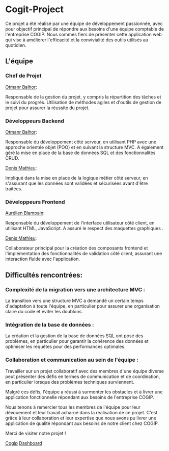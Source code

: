 # Cogit-Project

Ce projet a été réalisé par une équipe de développement passionnée, avec pour objectif principal de répondre aux besoins d'une équipe comptable de l'entreprise COGIP. Nous sommes fiers de           présenter cette application web qui vise à améliorer l'efficacité et la convivialité des outils utilisés au quotidien.

## L'équipe

### Chef de Projet

  [Otmanr Balhor](https://github.com/otmanbalhor):
    
Responsable de la gestion du projet, y compris la répartition des tâches et le suivi du progrès. Utilisation de méthodes agiles et d'outils de gestion de projet pour assurer la réussite du             projet.

### Développeurs Backend

  [Otmanr Balhor](https://github.com/otmanbalhor): 
    
  Responsable du développement côté serveur, en utilisant PHP avec une approche orientée objet (POO) et en suivant la structure MVC. A également géré la mise en place de la base de données SQL        et des fonctionnalités CRUD.
    
  [Denis Mathieu](https://github.com/DenisMth):
    
  Impliqué dans la mise en place de la logique métier côté serveur, en s'assurant que les données sont validées et sécurisées avant d'être traitées.

### Développeurs Frontend

  [Aurélien Blampain](https://github.com/Aurelien229):
    
  Responsable du développement de l'interface utilisateur côté client, en utilisant HTML, JavaScript. A assuré le respect des maquettes graphiques .
    
  [Denis Mathieu](https://github.com/DenisMth):
    
  Collaborateur principal pour la création des composants frontend et l'implémentation des fonctionnalités de validation côté client, assurant une interaction fluide avec                              l'application.

## Difficultés rencontrées:

  ### Complexité de la migration vers une architecture MVC :
  La transition vers une structure MVC a demandé un certain temps d'adaptation à toute l'équipe, en particulier pour assurer une organisation claire du code et éviter les doublons.

  ### Intégration de la base de données : 
  La création et la gestion de la base de données SQL ont posé des problèmes, en particulier pour garantir la cohérence des données et optimiser les requêtes pour des performances optimales.

  ### Collaboration et communication au sein de l'équipe : 
  Travailler sur un projet collaboratif avec des membres d'une équipe diverse peut présenter des défis en termes de communication et de coordination, en particulier lorsque des problèmes              techniques surviennent.

  Malgré ces défis, l'équipe a réussi à surmonter les obstacles et à livrer une application fonctionnelle répondant aux besoins de l'entreprise COGIP.

   Nous tenons à remercier tous les membres de l'équipe pour leur dévouement et leur travail acharné dans la réalisation de ce projet. 
    C'est grâce à leur collaboration et leur expertise que nous avons pu livrer une application de qualité répondant aux besoins de notre client chez COGIP.

    
   Merci de visiter notre projet !

[Cogip](https://ibb.co/s9dcSCY) 
[Dashboard](https://ibb.co/rZxVn5k)
    

